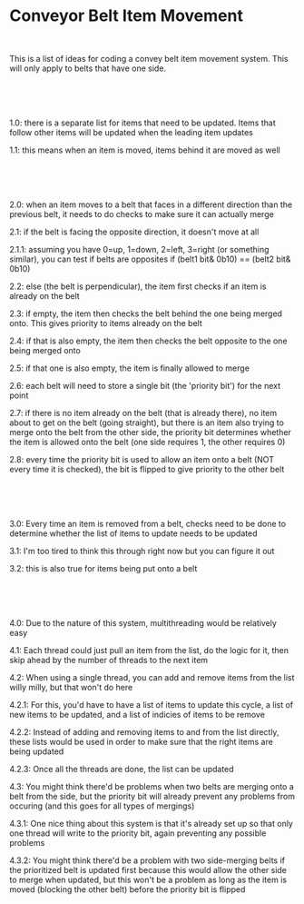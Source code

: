 # Conveyor Belt Item Movement

<br />

This is a list of ideas for coding a convey belt item movement system. This will only apply to belts that have one side.

<br />
<br />
<br />

1.0: there is a separate list for items that need to be updated. Items that follow other items will be updated when the leading item updates

1.1: this means when an item is moved, items behind it are moved as well

<br />
<br />
<br />

2.0: when an item moves to a belt that faces in a different direction than the previous belt, it needs to do checks to make sure it can actually merge

2.1: if the belt is facing the opposite direction, it doesn't move at all

2.1.1: assuming you have 0=up, 1=down, 2=left, 3=right (or something similar), you can test if belts are opposites if (belt1 bit& 0b10) == (belt2 bit& 0b10)

2.2: else (the belt is perpendicular), the item first checks if an item is already on the belt

2.3: if empty, the item then checks the belt behind the one being merged onto. This gives priority to items already on the belt

2.4: if that is also empty, the item then checks the belt opposite to the one being merged onto

2.5: if that one is also empty, the item is finally allowed to merge

2.6: each belt will need to store a single bit (the 'priority bit') for the next point

2.7: if there is no item already on the belt (that is already there), no item about to get on the belt (going straight), but there is an item also trying to merge onto the belt from the other side, the priority bit determines whether the item is allowed onto the belt (one side requires 1, the other requires 0)

2.8: every time the priority bit is used to allow an item onto a belt (NOT every time it is checked), the bit is flipped to give priority to the other belt

<br />
<br />
<br />

3.0: Every time an item is removed from a belt, checks need to be done to determine whether the list of items to update needs to be updated

3.1: I'm too tired to think this through right now but you can figure it out

3.2: this is also true for items being put onto a belt

<br />
<br />
<br />

4.0: Due to the nature of this system, multithreading would be relatively easy

4.1: Each thread could just pull an item from the list, do the logic for it, then skip ahead by the number of threads to the next item

4.2: When using a single thread, you can add and remove items from the list willy milly, but that won't do here

4.2.1: For this, you'd have to have a list of items to update this cycle, a list of new items to be updated, and a list of indicies of items to be remove

4.2.2: Instead of adding and removing items to and from the list directly, these lists would be used in order to make sure that the right items are being updated

4.2.3: Once all the threads are done, the list can be updated

4.3: You might think there'd be problems when two belts are merging onto a belt from the side, but the priority bit will already prevent any problems from occuring (and this goes for all types of mergings)

4.3.1: One nice thing about this system is that it's already set up so that only one thread will write to the priority bit, again preventing any possible problems

4.3.2: You might think there'd be a problem with two side-merging belts if the prioritized belt is updated first because this would allow the other side to merge when updated, but this won't be a problem as long as the item is moved (blocking the other belt) before the priority bit is flipped